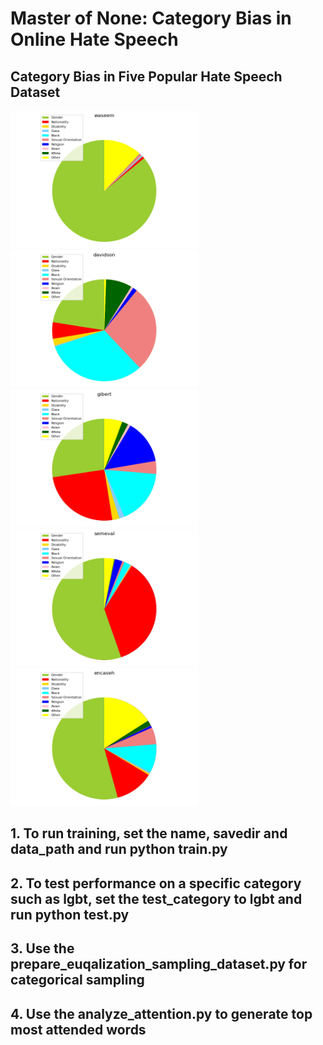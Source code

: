 # Master of None: Category Bias in Online Hate Speech

## Category Bias in Five Popular Hate Speech Dataset


<img src="/categoryBiasPieCharts/waseem.png" width="300" height="220" /><img src="/categoryBiasPieCharts/davidson.png" width="300" height="220" /><img src="/categoryBiasPieCharts/gibert.png" width="300" height="220" /><img src="/categoryBiasPieCharts/semeval.png" width="300" height="220" /><img src="/categoryBiasPieCharts/encaseh.png" width="300" height="220" />



## 1. To run training, set the name, savedir and data_path and run python train.py 

## 2. To test performance on a specific category such as lgbt, set the test_category to lgbt and run python test.py 

## 3. Use the prepare_euqalization_sampling_dataset.py for categorical sampling 

## 4. Use the analyze_attention.py to generate top most attended words 
